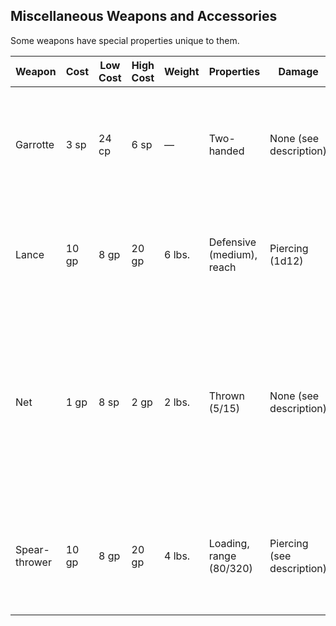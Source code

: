## Miscellaneous Weapons and Accessories
Some weapons have special properties unique to them.

| **Weapon**    | **Cost** | Low Cost | High Cost | **Weight** | **Properties**            | **Damage**                 | **Special Properties**                                                                                                                                                                                                                                                                                                                                                                                                  |
| ------------- | -------- | -------- | --------- | ---------- | ------------------------- | -------------------------- | ----------------------------------------------------------------------------------------------------------------------------------------------------------------------------------------------------------------------------------------------------------------------------------------------------------------------------------------------------------------------------------------------------------------------- |
| Garrotte      | 3 sp     | 24 cp    | 6 sp      | —          | Two-handed                | None (see description)     | When wielding a garrotte, you may make a melee weapon attack at disadvantage) against a Large or smaller creature that requires air to breathe. On a hit, the creature is grappled and begins to suffocate .                |
| Lance         | 10 gp    | 8 gp     | 20 gp     | 6 lbs.     | Defensive (medium), reach | Piercing (1d12)            | You have disadvantage) when you use a lance to attack a target within 5 feet of you. If you are not mounted, you must use two hands to wield the lance.                                                                                                                                                                                                      |
| Net           | 1 gp     | 8 sp     | 2 gp      | 2 lbs.     | Thrown (5/15)             | None (see description)     | A corporeal Large or smaller creature that cannot move through a space one inch or smaller who is hit by a net is [[Restrained]] until it is freed. A creature can use its action to make a DC 10 Strength check, freeing itself or another creature within its reach on a success. A net has AC 10, 5 hit points, and is immune to bludgeoning damage. |
| Spear-thrower | 10 gp    | 8 gp     | 20 gp     | 4 lbs.     | Loading, range (80/320)   | Piercing (see description) | A spear-thrower can be used to increase the effectiveness of a javelin, spear, or trident. A weapon thrown in this manner deals an additional 1d6 damage when the target is within its normal range.                                                                                                                                                                                                                    |
